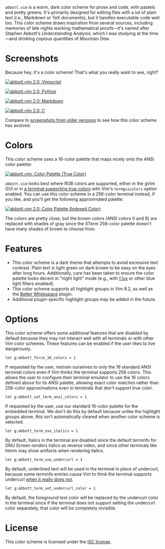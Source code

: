 `abbott.vim` is a warm, dark color scheme for prose and code, with pastels and
pretty greens. It's primarily designed for editing files with a lot of plain
text (i.e., Markdown or TeX documents), but it handles executable code well too.
This color scheme draws inspiration from several sources, including memories of
late nights working mathematical proofs—it's named after Stephen Abbott's
_Understanding Analysis_, which I was studying at the time—and drinking copious
quantities of Mountain Dew.

# Screenshots

Because hey, it's a color scheme! That's what you really want to see, right?

[![abbott.vim 2.0:
Vimscript](https://i.imgur.com/Ca3f671.png)](https://imgur.com/Ca3f671)

[![abbott.vim 2.0:
Python](https://i.imgur.com/PRxNLkg.png)](https://imgur.com/PRxNLkg)

[![abbott.vim 2.0:
Markdown](https://i.imgur.com/Yfph0g7.png)](https://imgur.com/Yfph0g7)

[![abbott.vim 2.0:
C](https://i.imgur.com/GWWh6u3.png)](https://imgur.com/GWWh6u3)

Compare to [screenshots from older versions](https://imgur.com/a/7woPY) to see
how this color scheme has evolved.

# Colors

This color scheme uses a 16-color palette that maps nicely onto the ANSI color
palette:

[![abbott.vim: Color Palette (True
Color)](https://i.imgur.com/v8aJdp6.png)](https://imgur.com/v8aJdp6)

`abbott.vim` looks best where RGB colors are supported, either in the gVim GUI
or in [a terminal supporting true
colors](https://github.com/termstandard/colors) with Vim's `termguicolors`
option enabled. You can use this color scheme in a 256-color terminal instead,
if you like, and you'll get the following approximated palette:

[![abbott.vim 2.0: Color Palette (Indexed
Color)](https://i.imgur.com/WTmRrMg.png)](https://imgur.com/WTmRrMg)

The colors are pretty close, but the brown colors (ANSI colors 0 and 8) are
replaced with shades of gray since the XTerm 256-color palette doesn't have many
shades of brown to choose from.

# Features

* This color scheme is a dark theme that attempts to avoid excessive text
  contrast. Plain text is light green on dark brown to be easy on the eyes after
  long hours. Additionally, care has been taken to ensure the color palette
  looks decent in "night light" mode (e.g., with
  [f.lux](https://justgetflux.com/) or other blue light filters enabled).
* This color scheme supports all highlight groups in Vim 8.2, as well as the
  [Better Whitespace](https://github.com/ntpeters/vim-better-whitespace) plugin.
* Additional plugin-specific highlight groups may be added in the future.

# Options

This color scheme offers some additional features that are disabled by default
because they may not interact well with all terminals or with other Vim color
schemes. These features can be enabled if the user likes to live dangerously.

```vim
let g:abbott_force_16_colors = 1
```

If requested by the user, restrain ourselves to only the 16 standard ANSI
terminal colors even if Vim thinks the terminal supports 256 colors. This allows
the user to configure their terminal emulator to use the 16 colors defined above
for its ANSI palette, allowing exact color matches rather than 256-color
approximations even in terminals that don't support true color.

```vim
let g:abbott_set_term_ansi_colors = 1
```

If requested by the user, use our standard 16-color palette for the embedded
terminal. We don't do this by default because unlike the highlight groups above,
this isn't automatically cleared when another color scheme is selected.

```vim
let g:abbott_term_use_italics = 1
```

By default, Italics in the terminal are disabled since the default terminfo for
GNU Screen renders italics as reverse video, and since other terminals like
hterm may show artifacts when rendering italics.

```vim
let g:abbott_term_use_undercurl = 1
```

By default, underlined text will be used in the terminal in place of undercurl,
because some terminfo entries cause Vim to think the terminal supports undercurl
[when it really does not](https://github.com/vim/vim/issues/3471).

```vim
let g:abbott_term_set_undercurl_color = 1
```

By default, the foreground text color will be replaced by the undercurl color in
the terminal since if the terminal does not support setting the undercurl color
separately, that color will be completely invisible.

# License

This color scheme is licensed under the [ISC
license](https://github.com/bcat/abbott.vim/blob/master/LICENSE).
